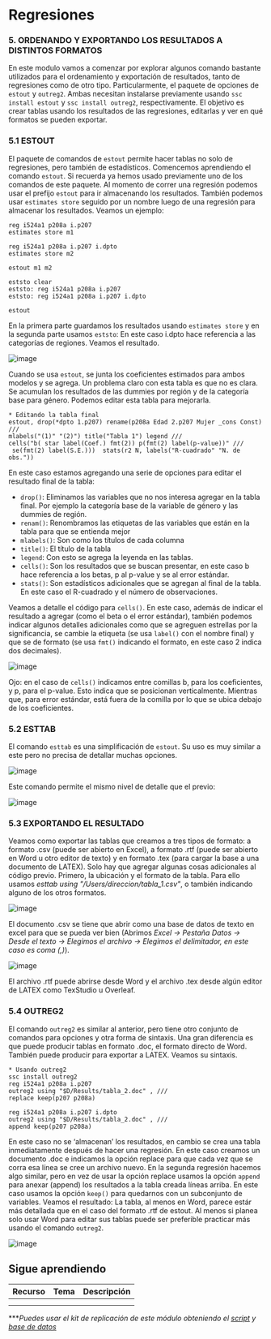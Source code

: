 # Regresiones

### 5. ORDENANDO Y EXPORTANDO LOS RESULTADOS A DISTINTOS FORMATOS

En este modulo vamos a comenzar por explorar algunos comando bastante utilizados para el ordenamiento y exportación de resultados, tanto de regresiones como de otro tipo. Particularmente, el paquete de opciones de `estout` y `outreg2`. Ambas necesitan instalarse previamente usando `ssc install estout` y `ssc install outreg2`, respectivamente.
El objetivo es crear tablas usando los resultados de las regresiones, editarlas y ver en qué formatos se pueden exportar.

### 5.1 ESTOUT

El paquete de comandos de `estout` permite hacer tablas no solo de regresiones, pero también de estadísticos. Comencemos aprendiendo el comando `estout`. Si recuerda ya hemos usado previamente uno de los comandos de este paquete. Al momento de correr una regresión podemos usar el prefijo `estout` para ir almacenando los resultados. También podemos usar `estimates store` seguido por un nombre luego de una regresión para almacenar los resultados. Veamos un ejemplo:
   
```
reg i524a1 p208a i.p207
estimates store m1

reg i524a1 p208a i.p207 i.dpto
estimates store m2

estout m1 m2

eststo clear
eststo: reg i524a1 p208a i.p207
eststo: reg i524a1 p208a i.p207 i.dpto

estout
```

En la primera parte guardamos los resultados usando `estimates store` y en la segunda parte usamos `eststo`: En este caso i.dpto hace referencia a las categorías de regiones. Veamos el resultado.

![image](https://user-images.githubusercontent.com/106888200/224224109-fc8cf09e-db90-4e46-8596-6c1f67128588.png)


Cuando se usa `estout`, se junta los coeficientes estimados para ambos modelos y se agrega. Un problema claro con esta tabla es que no es clara. Se acumulan los resultados de las dummies por región y de la categoría base para género. Podemos editar esta tabla para mejorarla.

```
* Editando la tabla final
estout, drop(*dpto 1.p207) rename(p208a Edad 2.p207 Mujer _cons Const) ///
mlabels("(1)" "(2)") title("Tabla 1") legend ///
cells("b( star label(Coef.) fmt(2)) p(fmt(2) label(p-value))" ///
 se(fmt(2) label(S.E.)))  stats(r2 N, labels("R-cuadrado" "N. de obs."))
```

En este caso estamos agregando una serie de opciones para editar el resultado final de la tabla:

- `drop()`: Eliminamos las variables que no nos interesa agregar en la tabla final. Por ejemplo la categoría base de la variable de género y las dummies de región.
- `renam()`: Renombramos las etiquetas de las variables que están en la tabla para que se entienda mejor
- `mlabels()`: Son como los títulos de cada columna
- `title()`: El título de la tabla
- `legend`: Con esto se agrega la leyenda en las tablas.
- `cells()`: Son los resultados que se buscan presentar, en este caso b hace referencia a los betas, p al p-value y se al error estándar.
- `stats()`: Son estadísticos adicionales que se agregan al final de la tabla. En este caso el R-cuadrado y el número de observaciones.

Veamos a detalle el código para `cells()`. En este caso, además de indicar el resultado a agregar (como el beta o el error estándar), también podemos indicar algunos detalles adicionales como que se agreguen estrellas por la significancia, se cambie la etiqueta (se usa `label()` con el nombre final) y que se de formato (se usa `fmt()` indicando el formato, en este caso 2 indica dos decimales).

![image](https://user-images.githubusercontent.com/106888200/224224212-a84cacb3-d943-4cb7-8098-9e57d66e1739.png)

Ojo: en el caso de `cells()` indicamos entre comillas b, para los coeficientes, y p, para el p-value. Esto indica que se posicionan verticalmente. Mientras que, para error estándar, está fuera de la comilla por lo que se ubica debajo de los coeficientes.

### 5.2 ESTTAB

El comando `esttab` es una simplificación de `estout`. Su uso es muy similar a este pero no precisa de detallar muchas opciones.

![image](https://user-images.githubusercontent.com/106888200/224224264-201ed141-1809-4dbe-8e5f-e1728579924a.png)

Este comando permite el mismo nivel de detalle que el previo:

![image](https://user-images.githubusercontent.com/106888200/224224342-3a738894-832d-4c23-9a6b-aec92ac4f140.png)

### 5.3 EXPORTANDO EL RESULTADO

Veamos como exportar las tablas que creamos a tres tipos de formato: a formato .csv (puede ser abierto en Excel), a formato .rtf (puede ser abierto en Word u otro editor de texto) y en formato .tex (para cargar la base a una documento de LATEX). Solo hay que agregar algunas cosas adicionales al código previo. Primero, la ubicación y el formato de la tabla. Para ello usamos _esttab using "/Users/direccion/tabla_1.csv"_, o también indicando alguno de los otros formatos.

![image](https://user-images.githubusercontent.com/106888200/224224388-ab8e0df6-e3aa-409e-8370-56ee46fc39a8.png)

El documento .csv se tiene que abrir como una base de datos de texto en excel para que se pueda ver bien (Abrimos _Excel → Pestaña Datos → Desde el texto → Elegimos el archivo → Elegimos el delimitador, en este caso es coma (,)_).

![image](https://user-images.githubusercontent.com/106888200/224224588-f9161d80-59d4-4a00-8969-7ca31c8f50fc.png)

El archivo .rtf puede abrirse desde Word y el archivo .tex desde algún editor de LATEX como TexStudio u Overleaf.

### 5.4 OUTREG2

El comando `outreg2` es similar al anterior, pero tiene otro conjunto de comandos para opciones y otra forma de sintaxis. Una gran diferencia es que puede producir tablas en formato .doc, el formato directo de Word. También puede producir para exportar a LATEX. Veamos su sintaxis.

```
* Usando outreg2
ssc install outreg2 
reg i524a1 p208a i.p207
outreg2 using "$D/Results/tabla_2.doc" , ///
replace keep(p207 p208a)

reg i524a1 p208a i.p207 i.dpto
outreg2 using "$D/Results/tabla_2.doc" , ///
append keep(p207 p208a) 
```
En este caso no se ‘almacenan’ los resultados, en cambio se crea una tabla inmediatamente después de hacer una regresión. En este caso creamos un documento .doc e indicamos la opción replace para que cada vez que se corra esa línea se cree un archivo nuevo. En la segunda regresión hacemos algo similar, pero en vez de usar la opción replace usamos la opción `append` para anexar (append) los resultados a la tabla creada líneas arriba. En este caso usamos la opción `keep()` para quedarnos con un subconjunto de variables. Veamos el resultado:
La tabla, al menos en Word, parece estár más detallada que en el caso del formato .rtf de estout. Al menos si planea solo usar Word para editar sus tablas puede ser preferible practicar más usando el comando `outreg2`.

![image](https://user-images.githubusercontent.com/106888200/224224669-d8cd196a-0d5b-4ba2-9eb4-f121bed0c466.png)


## Sigue aprendiendo
| Recurso  | Tema | Descripción |
| ------------- |:-------------:|:-------------:|
|   |  |   |
|   |  |   |


****Puedes usar el kit de replicación de este módulo obteniendo el [script](https://github.com/Gladys91/Proyecto_STATA/tree/main/_An%C3%A1lisis/Scripts/Conceptos%20b%C3%A1sicos "script") y [base de datos](https://github.com/Gladys91/Proyecto_STATA/tree/main/_An%C3%A1lisis/Data "base de datos")*
